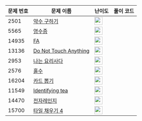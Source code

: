 | 문제 번호 | 문제 이름 | 난이도 | 풀이 코드 |
| --- | --- | --- | --- |
| 2501 | [약수 구하기](https://www.acmicpc.net/problem/2501) | <img height="25px" width="25px=" src="https://static.solved.ac/tier_small/3.svg"/> |  |
| 5565 | [영수증](https://www.acmicpc.net/problem/5565) | <img height="25px" width="25px=" src="https://static.solved.ac/tier_small/3.svg"/> |  |
| 14935 | [FA](https://www.acmicpc.net/problem/14935) | <img height="25px" width="25px=" src="https://static.solved.ac/tier_small/2.svg"/> |  |
| 13136 | [Do Not Touch Anything](https://www.acmicpc.net/problem/13136) | <img height="25px" width="25px=" src="https://static.solved.ac/tier_small/2.svg"/> |  |
| 2953 | [나는 요리사다](https://www.acmicpc.net/problem/2953) | <img height="25px" width="25px=" src="https://static.solved.ac/tier_small/3.svg"/> |  |
| 2576 | [홀수](https://www.acmicpc.net/problem/2576) | <img height="25px" width="25px=" src="https://static.solved.ac/tier_small/3.svg"/> |  |
| 16204 | [카드 뽑기](https://www.acmicpc.net/problem/16204) | <img height="25px" width="25px=" src="https://static.solved.ac/tier_small/2.svg"/> |  |
| 11549 | [Identifying tea](https://www.acmicpc.net/problem/11549) | <img height="25px" width="25px=" src="https://static.solved.ac/tier_small/2.svg"/> |  |
| 14470 | [전자레인지](https://www.acmicpc.net/problem/14470) | <img height="25px" width="25px=" src="https://static.solved.ac/tier_small/2.svg"/> |  |
| 15700 | [타일 채우기 4](https://www.acmicpc.net/problem/15700) | <img height="25px" width="25px=" src="https://static.solved.ac/tier_small/2.svg"/> |  |
